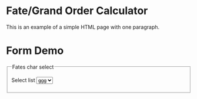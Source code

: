 <h1>Fate/Grand Order Calculator</h1>

<html>
    <head>
        <title>Example</title>
    </head>
    <body>
        <p>This is an example of a simple HTML page with one paragraph.</p>
    </body>
</html>



<html lang = "en">
  <head>
    <title>formDemo.html</title>
    <meta charset = "UTF-8" />
  </head>
  <body>
    <h1>Form Demo</h1>
    <form>
       <fieldset>
          <legend>Fates char select</legend>
          <p>
             <label>Select list</label>
             <select id = "myList">
               <option value = "1">ggg</option>
               <option value = "2">hhh</option>
               <option value = "3">ooo</option>
               <option value = "4">hhh</option>
             </select>
          </p>
       </fieldset>
    </form>
  </body>
</html>

